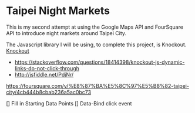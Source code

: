 # Taipei Night Markets

This is my second attempt at using the Google Maps API and FourSquare API to
introduce night markets around Taipei City.

The Javascript library I will be using, to complete this project, is Knockout.
[Knockout](https://knockoutjs.com/)


<!-- Begin Developer Notes   -->
<!-- Knockout.js dynamic links do not click through -->
* https://stackoverflow.com/questions/18414398/knockout-js-dynamic-links-do-not-click-through
* http://jsfiddle.net/PdjNr/
<!-- FourSquare ID Lookup -->
https://foursquare.com/v/%E8%87%BA%E5%8C%97%E5%B8%82-taipei-city/4cb444b8cbab236a5ac0bc73
<!-- End Developer Notes   -->

<!-- Taipei Dog Party -->

<!-- http://dappei.com/articles/5505 -->
<!-- https://softc.tw/petfriendly -->
<!-- https://zi.media/@AI-choiced/post/Wajgqc -->

<!-- April 10, 2019 -->
<!-- TO DO List -->

[] Fill in Starting Data Points
[] Data-Bind click event


